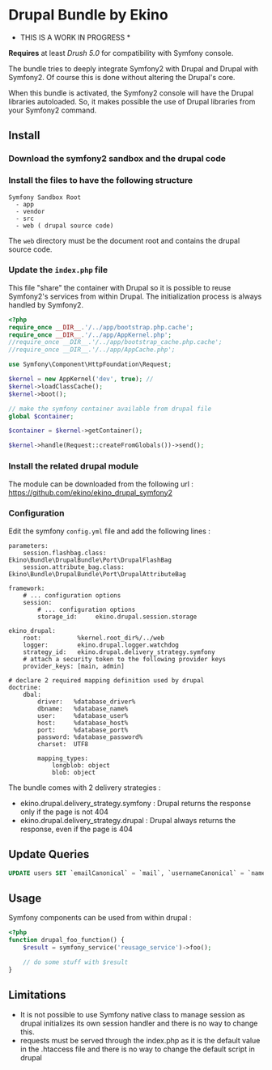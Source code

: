 Drupal Bundle by Ekino
======================

* THIS IS A WORK IN PROGRESS *

**Requires** at least *Drush 5.0* for compatibility with Symfony console.

The bundle tries to deeply integrate Symfony2 with Drupal and Drupal with Symfony2. Of course this is done without
altering the Drupal's core.

When this bundle is activated, the Symfony2 console will have the Drupal libraries autoloaded. So, it makes possible
the use of Drupal libraries from your Symfony2 command.

Install
-------

### Download the symfony2 sandbox and the drupal code

### Install the files to have the following structure

    Symfony Sandbox Root
      - app
      - vendor
      - src
      - web ( drupal source code)

The ``web`` directory must be the document root and contains the drupal source code.

### Update the ``index.php`` file

This file "share" the container with Drupal so it is possible to reuse Symfony2's services from within Drupal. The
initialization process is always handled by Symfony2.

``` php
<?php
require_once __DIR__.'/../app/bootstrap.php.cache';
require_once __DIR__.'/../app/AppKernel.php';
//require_once __DIR__.'/../app/bootstrap_cache.php.cache';
//require_once __DIR__.'/../app/AppCache.php';

use Symfony\Component\HttpFoundation\Request;

$kernel = new AppKernel('dev', true); //
$kernel->loadClassCache();
$kernel->boot();

// make the symfony container available from drupal file
global $container;

$container = $kernel->getContainer();

$kernel->handle(Request::createFromGlobals())->send();
```
### Install the related drupal module

The module can be downloaded from the following url : https://github.com/ekino/ekino_drupal_symfony2

### Configuration

Edit the symfony ``config.yml`` file and add the following lines :

    parameters:
        session.flashbag.class:       Ekino\Bundle\DrupalBundle\Port\DrupalFlashBag
        session.attribute_bag.class:  Ekino\Bundle\DrupalBundle\Port\DrupalAttributeBag

    framework:
        # ... configuration options
        session:
            # ... configuration options
            storage_id:     ekino.drupal.session.storage

    ekino_drupal:
        root:          %kernel.root_dir%/../web
        logger:        ekino.drupal.logger.watchdog
        strategy_id:   ekino.drupal.delivery_strategy.symfony
        # attach a security token to the following provider keys
        provider_keys: [main, admin]

    # declare 2 required mapping definition used by drupal
    doctrine:
        dbal:
            driver:   %database_driver%
            dbname:   %database_name%
            user:     %database_user%
            host:     %database_host%
            port:     %database_port%
            password: %database_password%
            charset:  UTF8

            mapping_types:
                longblob: object
                blob: object

The bundle comes with 2 delivery strategies :

* ekino.drupal.delivery_strategy.symfony : Drupal returns the response only if the page is not 404
* ekino.drupal.delivery_strategy.drupal  : Drupal always returns the response, even if the page is 404

Update Queries
--------------

``` sql
UPDATE users SET `emailCanonical` = `mail`, `usernameCanonical` = `name`, `roles` = 'b:0;';
```

Usage
-----

Symfony components can be used from within drupal :

``` php
<?php
function drupal_foo_function() {
    $result = symfony_service('reusage_service')->foo();

    // do some stuff with $result
}
```

Limitations
-----------

* It is not possible to use Symfony native class to manage session as drupal initializes its own session handler
and there is no way to change this.
* requests must be served through the index.php as it is the default value in the .htaccess file and there is no
way to change the default script in drupal
